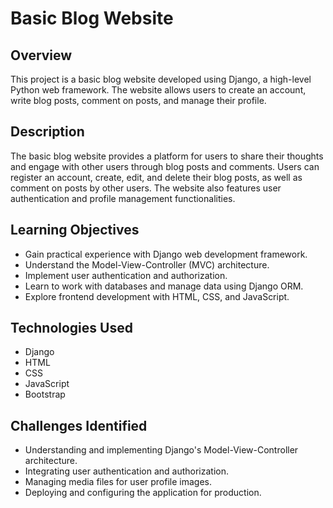 # Basic Blog Website

## Overview

This project is a basic blog website developed using Django, a high-level Python web framework. The website allows users to create an account, write blog posts, comment on posts, and manage their profile.

## Description

The basic blog website provides a platform for users to share their thoughts and engage with other users through blog posts and comments. Users can register an account, create, edit, and delete their blog posts, as well as comment on posts by other users. The website also features user authentication and profile management functionalities.

## Learning Objectives

- Gain practical experience with Django web development framework.
- Understand the Model-View-Controller (MVC) architecture.
- Implement user authentication and authorization.
- Learn to work with databases and manage data using Django ORM.
- Explore frontend development with HTML, CSS, and JavaScript.

## Technologies Used

- Django
- HTML
- CSS
- JavaScript
- Bootstrap


## Challenges Identified

- Understanding and implementing Django's Model-View-Controller architecture.
- Integrating user authentication and authorization.
- Managing media files for user profile images.
- Deploying and configuring the application for production.
